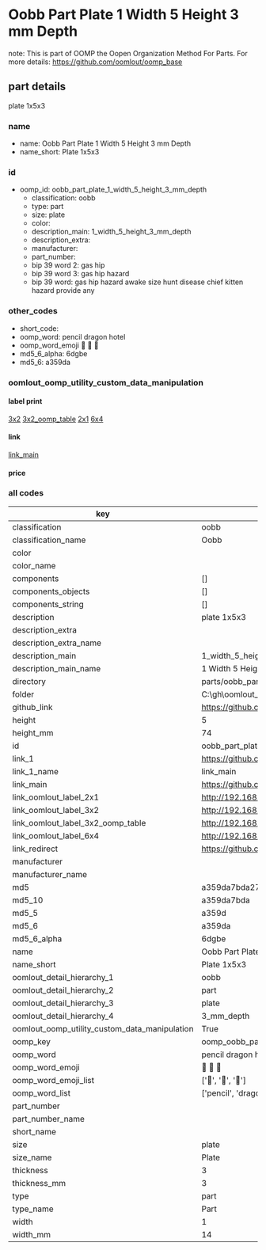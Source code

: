 # Oobb Part Plate 1 Width 5 Height 3 mm Depth  

note: This is part of OOMP the Oopen Organization Method For Parts. For more details: https://github.com/oomlout/oomp_base

##  part details
  



plate 1x5x3



### name
* name: Oobb Part Plate 1 Width 5 Height 3 mm Depth
* name_short: Plate 1x5x3 
### id
* oomp_id: oobb_part_plate_1_width_5_height_3_mm_depth
  * classification: oobb
  * type: part
  * size: plate
  * color: 
  * description_main: 1_width_5_height_3_mm_depth
  * description_extra: 
  * manufacturer: 
  * part_number: 
  * bip 39 word 2: gas hip
  * bip 39 word 3: gas hip hazard
  * bip 39 word: gas hip hazard awake size hunt disease chief kitten hazard provide any

### other_codes
* short_code: 
* oomp_word: pencil dragon hotel
* oomp_word_emoji :pencil: :dragon: :hotel:
* md5_6_alpha: 6dgbe
* md5_6: a359da






### oomlout_oomp_utility_custom_data_manipulation
#### label print
[3x2](http://192.168.1.245:1112/?label=oomp%206dgbe)
[3x2_oomp_table](http://192.168.1.108:1112/?label=oomp%206dgbe)
[2x1](http://192.168.1.242:1112/?label=oomp%206dgbe)
[6x4](http://192.168.1.55:1112/?label=oomp%206dgbe)    

#### link

[link_main](https://github.com/oomlout/oomlout_oobb_version_4_generated_parts/tree/main/navigation_oomp/oobb/part/plate/1_width_5_height_3_mm_depth/part)                              

#### price







### all codes 
| key | value |  
| --- | --- |  
| classification | oobb |  
| classification_name | Oobb |  
| color |  |  
| color_name |  |  
| components | [] |  
| components_objects | [] |  
| components_string | [] |  
| description | plate 1x5x3 |  
| description_extra |  |  
| description_extra_name |  |  
| description_main | 1_width_5_height_3_mm_depth |  
| description_main_name | 1 Width 5 Height 3 mm Depth |  
| directory | parts/oobb_part_plate_1_width_5_height_3_mm_depth |  
| folder | C:\gh\oomlout_oobb_version_4_generated_parts\parts\oobb_part_plate_1_width_5_height_3_mm_depth |  
| github_link | https://github.com/oomlout/oomlout_oomp_part_src/tree/main/parts/oobb_part_plate_1_width_5_height_3_mm_depth |  
| height | 5 |  
| height_mm | 74 |  
| id | oobb_part_plate_1_width_5_height_3_mm_depth |  
| link_1 | https://github.com/oomlout/oomlout_oobb_version_4_generated_parts/tree/main/navigation_oomp/oobb/part/plate/1_width_5_height_3_mm_depth/part |  
| link_1_name | link_main |  
| link_main | https://github.com/oomlout/oomlout_oobb_version_4_generated_parts/tree/main/navigation_oomp/oobb/part/plate/1_width_5_height_3_mm_depth/part |  
| link_oomlout_label_2x1 | http://192.168.1.242:1112/?label=oomp%206dgbe |  
| link_oomlout_label_3x2 | http://192.168.1.245:1112/?label=oomp%206dgbe |  
| link_oomlout_label_3x2_oomp_table | http://192.168.1.108:1112/?label=oomp%206dgbe |  
| link_oomlout_label_6x4 | http://192.168.1.55:1112/?label=oomp%206dgbe |  
| link_redirect | https://github.com/oomlout/oomlout_oobb_version_4_generated_parts/tree/main/parts/_plate_01_05_03 |  
| manufacturer |  |  
| manufacturer_name |  |  
| md5 | a359da7bda27c7e1bde4f102d3dafb00 |  
| md5_10 | a359da7bda |  
| md5_5 | a359d |  
| md5_6 | a359da |  
| md5_6_alpha | 6dgbe |  
| name | Oobb Part Plate 1 Width 5 Height 3 mm Depth |  
| name_short | Plate 1x5x3  |  
| oomlout_detail_hierarchy_1 | oobb |  
| oomlout_detail_hierarchy_2 | part |  
| oomlout_detail_hierarchy_3 | plate |  
| oomlout_detail_hierarchy_4 | 3_mm_depth |  
| oomlout_oomp_utility_custom_data_manipulation | True |  
| oomp_key | oomp_oobb_part_plate_1_width_5_height_3_mm_depth |  
| oomp_word | pencil dragon hotel |  
| oomp_word_emoji | :pencil: :dragon: :hotel: |  
| oomp_word_emoji_list | [':pencil:', ':dragon:', ':hotel:'] |  
| oomp_word_list | ['pencil', 'dragon', 'hotel'] |  
| part_number |  |  
| part_number_name |  |  
| short_name |  |  
| size | plate |  
| size_name | Plate |  
| thickness | 3 |  
| thickness_mm | 3 |  
| type | part |  
| type_name | Part |  
| width | 1 |  
| width_mm | 14 |  

